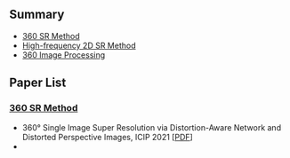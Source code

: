 ## Summary
- [360 SR Method](#360-SR-Method)
- [High-frequency 2D SR Method](#High-frequecny-2D-SR-Method)
- [360 Image Processing](#360-Image-Processing)

## Paper List
### [360 SR Method](#360-SR-Method)
- 360° Single Image Super Resolution via Distortion-Aware Network and Distorted Perspective Images, ICIP 2021 [[PDF](https://sci-hub.se/10.1109/icip42928.2021.9506233)]
- 
